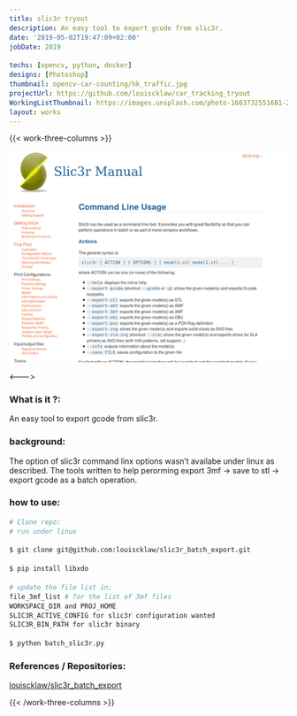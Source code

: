 ```yaml
---
title: slic3r tryout
description: An easy tool to export gcode from slic3r.
date: '2019-05-02T19:47:09+02:00'
jobDate: 2019

techs: [opencv, python, docker]
designs: [Photoshop]
thumbnail: opencv-car-counting/hk_traffic.jpg
projectUrl: https://github.com/louiscklaw/car_tracking_tryout
WorkingListThumbnail: https://images.unsplash.com/photo-1603732551681-2e91159b9dc2?ixlib=rb-4.0.3&ixid=MnwxMjA3fDB8MHxwaG90by1wYWdlfHx8fGVufDB8fHx8
layout: works
---
```


{{< work-three-columns >}}

![](./thumbnail.png)

<---> <!-- magic separator, between columns -->

### What is it ?:

An easy tool to export gcode from slic3r.

### background:

The option of slic3r command linx options wasn’t availabe under linux as described. The tools written to help perorming export 3mf -> save to stl -> export gcode as a batch operation.

### how to use:

```bash
# Clone repo:
# run under linux

$ git clone git@github.com:louiscklaw/slic3r_batch_export.git

$ pip install libxdo

# update the file list in:
file_3mf_list # for the list of 3mf files
WORKSPACE_DIR and PROJ_HOME
SLIC3R_ACTIVE_CONFIG for slic3r configuration wanted
SLIC3R_BIN_PATH for slic3r binary

$ python batch_slic3r.py
```

### References / Repositories:

[louiscklaw/slic3r_batch_export](louiscklaw/slic3r_batch_export)

{{< /work-three-columns >}}

